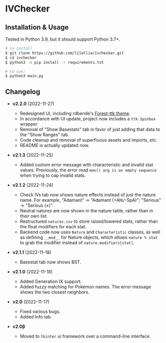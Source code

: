 # IVChecker

## Installation & Usage

Tested in Python 3.9, but it should support Python 3.7+.

```bash
# to install
$ git clone https://github.com/lilellia/ivchecker.git
$ cd ivchecker
$ python3 -m pip install -r requirements.txt

# to use:
$ python3 main.py
```

## Changelog

- **v2.2.0** (2022-11-27)
    - Redesigned UI, including rdbende's [Forest-ttk theme](https://github.com/rdbende/Forest-ttk-theme).
    - In accordance with UI update, project now includes a `ttk.Spinbox` wrapper.
    - Removal of "Show Basestats" tab in favor of just adding that data to the "Show Ranges" tab.
    - Code cleanup and removal of superfluous assets and imports, etc.
    - README is actually updated now.
- **v2.1.3** (2022-11-25)
    - Added custom error message with characteristic and invalid stat values. Previously, the error read `max() arg is an empty sequence` when trying to cap invalid stats.
- **v2.1.2** (2022-11-24)
    - Check IVs tab now shows nature effects instead of just the nature name. For example, "Adamant" → "Adamant (+Atk/-SpA)"; "Serious" → "Serious (±)".
    - Neutral natures are now shown in the nature table, rather than in their own list.
    - Restructured `natures.csv` to store raised/lowered stats, rather than the float modifiers for each stat.
    - Backend code now uses `Nature` and `Characteristic` classes, as well as defining `__mod__` for Nature objects, which allows `nature % stat` to grab the modifier instead of `nature.modifiers[stat]`.
- **v2.1.1** (2022-11-18)
    - Basestat tab now shows BST.
- **v2.1.0** (2022-11-18)
    - Added Generation IX support.
    - Added fuzzy matching for Pokémon names. The error message shows the two closest neighbors.
- **v2.0** (2022-11-17)
    - Fixed various bugs.
    - Added Info tab.

- **v2.0β**
    - Moved to `tkinter` ui framework over a command-line interface.
